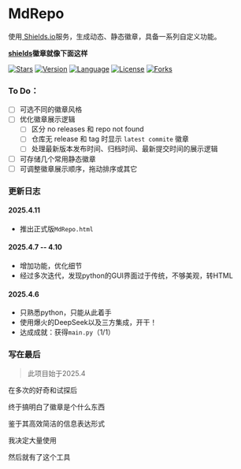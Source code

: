 # MdRepo
使用[ Shields.io](https://shields.io/)服务，生成动态、静态徽章，具备一系列自定义功能。



**[shields](https://github.com/badges/shields)徽章就像下面这样**
 
  [![Stars](https://img.shields.io/github/stars/badges/shields?style=flat)](https://github.com/badges/shields/stargazers)
  [![Version](https://img.shields.io/github/v/tag/badges/shields?label=Version&style=flat)](https://github.com/badges/shields/releases)
  [![Language](https://img.shields.io/github/languages/top/badges/shields?style=flat)](https://github.com/badges/shields/search?l=JavaScript)
  [![License](https://img.shields.io/github/license/badges/shields?style=flat)](https://github.com/badges/shields/blob/master/LICENSE)
  [![Forks](https://img.shields.io/github/forks/badges/shields?style=flat)](https://github.com/badges/shields/network/members)

### To Do：
- [ ] 可选不同的徽章风格
- [ ] 优化徽章展示逻辑
  - [ ] 区分 no releases 和 repo not found
  - [ ] 仓库无 release 和 tag 时显示 `latest commite` 徽章
  - [ ] 处理最新版本发布时间、归档时间、最新提交时间的展示逻辑
- [ ] 可存储几个常用静态徽章
- [ ] 可调整徽章展示顺序，拖动排序或其它
### 更新日志


#### 2025.4.11
- 推出正式版`MdRepo.html`


#### 2025.4.7 -- 4.10
- 增加功能，优化细节
- 经过多次迭代，发现python的GUI界面过于传统，不够美观，转HTML


#### 2025.4.6
- 只熟悉python，只能从此着手
- 使用爆火的DeepSeek以及三方集成，开干！
- 达成成就：获得`main.py`（1/1）

### 写在最后
> 此项目始于2025.4

在多次的好奇和试探后

终于搞明白了徽章是个什么东西

鉴于其高效简洁的信息表达形式

我决定大量使用

然后就有了这个工具
